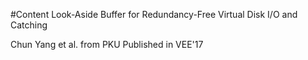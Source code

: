 #Content Look-Aside Buffer for Redundancy-Free Virtual Disk I/O and Catching

Chun Yang et al. from PKU
Published in VEE'17

